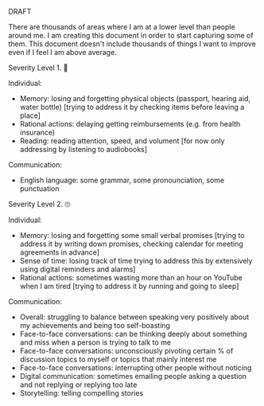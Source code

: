 DRAFT

There are thousands of areas where I am at a lower level than people around me.
I am creating this document in order to start capturing some of them.
This document doesn't include thousands of things I want to improve even if I feel I am above average.

Severity Level 1. 🤣


Individual:
- Memory: losing and forgetting physical objects (passport, hearing aid, water bottle) [trying to address it by checking items before leaving a place]
- Rational actions: delaying getting reimbursements (e.g. from health insurance)
- Reading: reading attention, speed, and volument [for now only addressing by listening to audiobooks]

Communication:
- English language: some grammar, some pronounciation, some punctuation


Severity Level 2. 🙄


Individual:
- Memory: losing and forgetting some small verbal promises [trying to address it by writing down promises, checking calendar for meeting agreements in advance]
- Sense of time: losing track of time trying to address this by extensively using digital reminders and alarms]
- Rational actions: sometimes wasting more than an hour on YouTube when I am tired [trying to address it by running and going to sleep]


Communication:
- Overall: struggling to balance between speaking very positively about my achievements and being too self-boasting
- Face-to-face conversations: can be thinking deeply about something and miss when a person is trying to talk to me
- Face-to-face conversations: unconsciously pivoting certain % of discussion topics to myself or topics that mainly interest me
- Face-to-face conversations: interrupting other people without noticing
- Digital communication: sometimes emailing people asking a question and not replying or replying too late
- Storytelling: telling compelling stories
